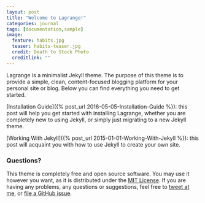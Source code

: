 ```yaml
---
layout: post
title: "Welcome to Lagrange!"
categories: journal
tags: [documentation,sample]
image:
  feature: habits.jpg
  teaser: habits-teaser.jpg
  credit: Death to Stock Photo
  creditlink: ""
---
```


Lagrange is a minimalist Jekyll theme. The purpose of this theme is to provide a simple, clean, content-focused blogging platform for your personal site or blog. Below you can find everything you need to get started.

[Installation Guide]({% post_url 2016-05-05-Installation-Guide %}): this post will help you get started with installing Lagrange, whether you are completely new to using Jekyll, or simply just migrating to a new Jekyll theme.

[Working With Jekyll]({% post_url 2015-01-01-Working-With-Jekyll %}): this post will acquaint you with how to use Jekyll to create your own site.

### Questions?

This theme is completely free and open source software. You may use it however you want, as it is distributed under the [MIT License](http://choosealicense.com/licenses/mit/). If you are having any problems, any questions or suggestions, feel free to [tweet at me](https://twitter.com/intent/tweet?text=My%question%about%Lagrange%is:%&amp;via=paululele), or [file a GitHub issue](https://github.com/lenpaul/lagrange/issues/new).
